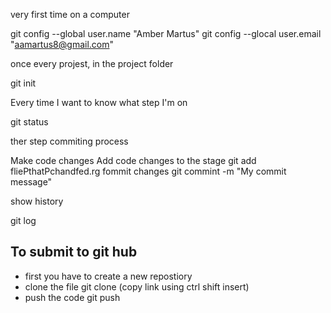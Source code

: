 very first time on a computer 

git config --global user.name "Amber Martus"
git config --glocal user.email "aamartus8@gmail.com"

once every projest, in the project folder


git init

Every time I want to know what step I'm on


git status

ther step commiting process

Make code changes
Add code changes to the stage git add fliePthatPchandfed.rg
fommit changes
git commint -m "My commit message"

show history

git log


To submit to git hub
--------------------
* first you have to create a new repostiory 
* clone the file
    git clone (copy link using ctrl shift insert)
* push the code
    git push

